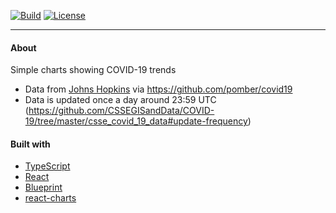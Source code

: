 [![Build](https://github.com/bmaupin/covid19-trends/workflows/build/badge.svg)](https://github.com/bmaupin/covid19-trends/actions)
[![License](https://img.shields.io/badge/license-MIT-blue.svg)](https://github.com/bmaupin/covid19-trends/blob/master/LICENSE)

---

#### About

Simple charts showing COVID-19 trends

- Data from [Johns Hopkins](https://github.com/CSSEGISandData/COVID-19) via https://github.com/pomber/covid19
- Data is updated once a day around 23:59 UTC (https://github.com/CSSEGISandData/COVID-19/tree/master/csse_covid_19_data#update-frequency)

#### Built with

- [TypeScript](https://www.typescriptlang.org/)
- [React](https://reactjs.org/)
- [Blueprint](https://blueprintjs.com/)
- [react-charts](https://github.com/tannerlinsley/react-charts)
